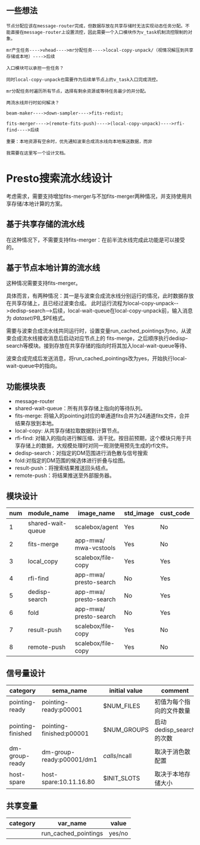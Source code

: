 ## 一些想法

    节点分配应该在message-router完成，但数据存放在共享存储时无法实现动态任务分配。不能直接在message-router上设置流控，因此需要一个入口模块作为v_task机制流控限制的对象。

    mr产生任务---->vhead---->mr分配任务---->local-copy-unpack/（视情况解压到共享存储或本地）---->后续

    入口模块可以承担一些任务？

    同时local-copy-unpack也需要作为后续单节点上的v_task入口完成流控。

    mr分配任务时遍历所有节点，选择有剩余资源或等待任务最少的并分配。

    两流水线并行时如何解决？

    beam-maker---->down-sampler---->fits-redist;

    fits-merger---->(remote-fits-push)---->(local-copy-unpack)---->rfi-find---->后续

    重要：本地资源有空余时，优先通知波束合成流水线向本地推送数据，而非

    我需要在这里写一个设计文档。

# Presto搜索流水线设计

考虑需求，需要支持增加fits-merger与不加fits-merger两种情况，并支持使用共享存储/本地计算的方案。

## 基于共享存储的流水线

在这种情况下，不需要支持fits-merger：在前半流水线完成此功能是可以接受的。



## 基于节点本地计算的流水线

这种情况需要支持fits-merger。

具体而言，有两种情况：其一是与波束合成流水线分别运行的情况，此时数据存放在共享存储上，且已经过波束合成。
此时运行流程为local-copy-unpack-->dedisp-search-->后续，local-wait-queue在local-copy-unpack前，输入消息为
$dataset/$PB_$PE格式。

需要与波束合成流水线共同运行时，设置变量run_cached_pointings为no，从波束合成流水线接收消息后启动对应节点上的
fits-merge，之后顺序执行dedisp-search等模块。接到存放在共享存储的指向时将其加入local-wait-queue等待、

波束合成完成后发送消息，将run_cached_pointings改为yes，开始执行local-wait-queue中的指向。


## 功能模块表

- message-router
- shared-wait-queue：所有共享存储上指向的等待队列。
- fits-merge: 将输入的pointing对应的单通道fits合并为24通道fits文件，合并结果存放到本地。
- local-copy: 从共享存储拉取数据到计算节点。
- rfi-find: 对输入的指向进行解压缩、消干扰。按目前预期，这个模块只用于共享存储上的数据，大规模处理时对同一观测使用预先生成的rfi文件。
- dedisp-search：对指定的DM范围进行消色散与信号搜索
- fold:对指定的DM范围的候选体进行折叠与绘图。
- result-push：将搜索结果推送回头结点。
- remote-push：将结果推送至外部服务器。

## 模块设计

| num | module_name      | image_name        | std_image|cust_code| input_message     | input_path     | output_message    | output_path    |
| --- | ---------------- | ----------------- | ------ | -----      | ----------------- | ----------------- | ----------------- | ----------------- |
| 1 | shared-wait-queue | scalebox/agent     | Yes   | No    | 1257010784/p00001 | | ${input_message} | |
| 2 | fits-merge | app-mwa/ mwa-vcstools    | Yes   | No    | 1257010784/p00023/t1257010786_1257010965 |mwa/1chy/${input_message} | ${input_message} |mwa/24ch/${input_message}.zst|
| 3 | local_copy | scalebox/file-copy | Yes  | Yes   | 1257010784/p00023/ | mwa/24ch/${input_message}| ${input_message} | |
| 4 | rfi-find | app-mwa/ presto-search     | No   |  Yes   | 1257010784/p00001 | mwa/24ch/${input_message} | ${input_message} | mwa/dedisp/${input_message}_rfifind.mask |
| 5 | dedisp-search | app-mwa/ presto-search     | No   | Yes    | 1257010784/p00001/01 | mwa/24ch/1257010784/p00001 | 1257010784/p00001/dm1/group01 | mwa/dedisp/${output_message} |
| 6 | fold | app-mwa/ presto-search     | No   | Yes    | 1257010784/p00001/dm01 | mwa/dedisp/${input_message} | {input_message} | mwa/png/${output_message} |
| 7 | result-push | scalebox/file-copy | Yes  | No    | 1257010784/p00023/ | mwa/24ch/${input_message}| ${input_message} | |
| 8 | remote-push | scalebox/file-copy | Yes  | No    | 1257010784/p00023/ | mwa/24ch/${input_message}| ${input_message} | |

## 信号量设计

| category      | sema_name                                                  | initial value    |  comment |
| ------------- | ---------------------------------------------------------- |  --------------- | -------- |
| pointing-ready | pointing-ready:p00001 | $NUM_FILES | 初值为每个指向的文件数量 |
| pointing-finished | pointing-finished:p00001 | $NUM_GROUPS | 启动dedisp_search的次数 |
| dm-group-ready | dm-group-ready:p00001/dm1 | $calls/$ncall | 取决于消色散配置 |
| host-spare | host-spare:10.11.16.80 | $INIT_SLOTS | 取决于本地存储大小 |

## 共享变量

| category     | var_name              | value                            |
| ------------ | --------------------- |  ------------------------------- |
|              | run_cached_pointings  |  yes/no                          |

